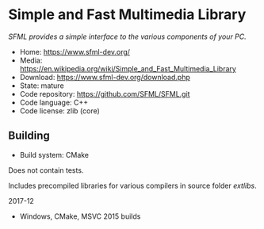 # Simple and Fast Multimedia Library

_SFML provides a simple interface to the various components of your PC._

- Home: https://www.sfml-dev.org/
- Media: https://en.wikipedia.org/wiki/Simple_and_Fast_Multimedia_Library
- Download: https://www.sfml-dev.org/download.php
- State: mature
- Code repository: https://github.com/SFML/SFML.git
- Code language: C++
- Code license: zlib (core)

## Building

- Build system: CMake

Does not contain tests.

Includes precompiled libraries for various compilers in source folder _extlibs_.

2017-12
- Windows, CMake, MSVC 2015 builds

